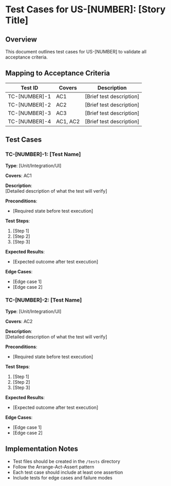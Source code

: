 # Test Cases for US-[NUMBER]: [Story Title]

## Overview
This document outlines test cases for US-[NUMBER] to validate all acceptance criteria.

## Mapping to Acceptance Criteria

| Test ID | Covers | Description |
|---------|--------|--------------|
| TC-[NUMBER]-1 | AC1 | [Brief test description] |
| TC-[NUMBER]-2 | AC2 | [Brief test description] |
| TC-[NUMBER]-3 | AC3 | [Brief test description] |
| TC-[NUMBER]-4 | AC1, AC2 | [Brief test description] |

## Test Cases

### TC-[NUMBER]-1: [Test Name]

**Type**: [Unit/Integration/UI]

**Covers**: AC1

**Description**:  
[Detailed description of what the test will verify]

**Preconditions**:  
- [Required state before test execution]

**Test Steps**:  
1. [Step 1]
2. [Step 2]
3. [Step 3]

**Expected Results**:  
- [Expected outcome after test execution]

**Edge Cases**:  
- [Edge case 1]
- [Edge case 2]

### TC-[NUMBER]-2: [Test Name]

**Type**: [Unit/Integration/UI]

**Covers**: AC2

**Description**:  
[Detailed description of what the test will verify]

**Preconditions**:  
- [Required state before test execution]

**Test Steps**:  
1. [Step 1]
2. [Step 2]
3. [Step 3]

**Expected Results**:  
- [Expected outcome after test execution]

**Edge Cases**:  
- [Edge case 1]
- [Edge case 2]

## Implementation Notes

- Test files should be created in the `/tests` directory
- Follow the Arrange-Act-Assert pattern
- Each test case should include at least one assertion
- Include tests for edge cases and failure modes